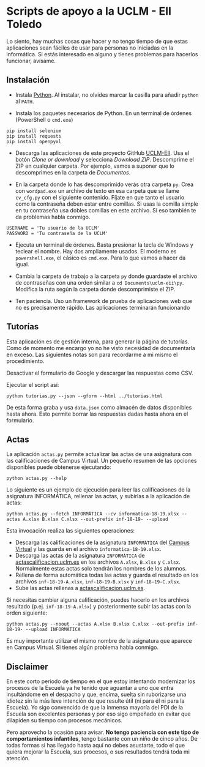# Scripts de apoyo a la UCLM - EII Toledo

Lo siento, hay muchas cosas que hacer y no tengo tiempo de que estas aplicaciones sean fáciles de usar para personas no iniciadas en la informática.  Si estás interesado en alguno y tienes problemas para hacerlos funcionar, avísame.

## Instalación

* Instala [Python](http://python.org).  Al instalar, no olvides marcar la casilla para añadir `python` al `PATH`.

* Instala los paquetes necesarios de Python.  En un terminal de órdenes (PowerShell o `cmd.exe`)

```
pip install selenium
pip install requests
pip install openpyxl
```

* Descarga las aplicaciones de este proyecto GitHub [UCLM-EII](http://github.com/FranciscoMoya/uclm-eii). Usa el botón *Clone or download* y selecciona *Download ZIP*.  Descomprime el ZIP en cualquier carpeta.  Por ejemplo, vamos a suponer que lo descomprimes en la carpeta de *Documentos*.

* En la carpeta donde lo has descomprimido verás otra carpeta `py`.  Crea con `wordpad.exe` un archivo de texto en esa carpeta que se llame `cv_cfg.py` con el siguiente contenido.  Fíjate en que tanto el usuario como la contraseña deben estar entre comillas.  Si usas la comilla simple en tu contraseña usa dobles comillas en este archivo.  Si eso también te da problemas habla conmigo.

```
USERNAME = 'Tu usuario de la UCLM'
PASSWORD = 'Tu contraseña de la UCLM'
```

* Ejecuta un terminal de órdenes. Basta presionar la tecla de Windows y teclear el nombre. Hay dos ampliamente usados.  El moderno es `powershell.exe`, el cásico es `cmd.exe`.  Para lo que vamos a hacer da igual.

* Cambia la carpeta de trabajo a la carpeta `py` donde guardaste el archivo de contraseñas con una orden similar a `cd Documents\uclm-eii\py`. Modifica la ruta según la carpeta donde descomprimiste el ZIP. 

* Ten paciencia.  Uso un framework de prueba de aplicaciones web que no es precisamente rápido.  Las aplicaciones terminarán funcionando

## Tutorías

Esta aplicación es de gestión interna, para generar la página de tutorías.  Como de momento me encargo yo no he visto necesidad de documentarla en exceso.  Las siguientes notas son para recordarme a mi mismo el procedimiento.

Desactivar el formulario de Google y descargar las respuestas como CSV.

Ejecutar el script así:

```
python tutorias.py --json --gform --html ../tutorias.html
```

De esta forma graba y usa `data.json` como almacén de datos disponibles hasta ahora.  Esto permite borrar las respuestas dadas hasta ahora en el formulario.

## Actas

La aplicación `actas.py` permite actualizar las actas de una asignatura con las calificaciones de Campus Virtual.  Un pequeño resumen de las opciones disponibles puede obtenerse ejecutando:

```
python actas.py --help
```

Lo siguiente es un ejemplo de ejecución para leer las calificaciones de la asignatura INFORMÁTICA, rellenar las actas, y subirlas a la aplicación de actas:

```
python actas.py --fetch INFORMÁTICA --cv informatica-18-19.xlsx --actas A.xlsx B.xlsx C.xlsx --out-prefix inf-18-19- --upload
```

Esta invocación realiza las siguientes operaciones:

* Descarga las calificaciones de la asignatura `INFORMÁTICA` del [Campus Virtual](https://campusvirtual.uclm.es) y las guarda en el archivo `informatica-18-19.xlsx`.
* Descarga las actas de la asignatura `INFORMÁTICA` de [actascalificacion.uclm.es](https://actascalificacion.uclm.es) en los archivos `A.xlsx`, `B.xlsx` y `C.xlsx`. Normalmente estas actas solo tendrán los nombres de los alumnos.
* Rellena de forma automática todas las actas y guarda el resultado en los archivos `inf-18-19-A.xlsx`, `inf-18-19-B.xlsx` y `inf-18-19-C.xlsx`.
* Sube las actas rellenas a [actascalificacion.uclm.es](https://actascalificacion.uclm.es).

Si necesitas cambiar alguna calificación, puedes hacerlo en los archivos resultado (p.ej. `inf-18-19-A.xlsx`) y posteriormente subir las actas con la orden siguiente:

```
python actas.py --noout --actas A.xlsx B.xlsx C.xlsx --out-prefix inf-18-19- --upload INFORMÁTICA
```

Es muy importante utilizar el mismo nombre de la asignatura que aparece en Campus Virtual.  Si tienes algún problema habla conmigo.

## Disclaimer

En este corto periodo de tiempo en el que estoy intentando modernizar los procesos de la Escuela ya he tenido que aguantar a uno que entra insultándome en el despacho y que, encima, suelta sin ruborizarse una idiotez sin la más leve intención de que resulte útil (ni para él ni para la Escuela).  Yo sigo convencido de que la inmensa mayoría del PDI de la Escuela son excelentes personas y por eso sigo empeñado en evitar que dilapiden su tiempo con procesos mecánicos.

Pero aprovecho la ocasión para avisar. **No tengo paciencia con este tipo de comportamientos infantiles**, tengo bastante con un niño de cinco años.  De todas formas si has llegado hasta aquí no debes asustarte, todo el que quiera mejorar la Escuela, sus procesos, o sus resultados tendrá toda mi atención.
